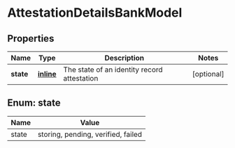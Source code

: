 
# AttestationDetailsBankModel

## Properties
Name | Type | Description | Notes
------------ | ------------- | ------------- | -------------
**state** | [**inline**](#State) | The state of an identity record attestation |  [optional]


<a name="State"></a>
## Enum: state
Name | Value
---- | -----
state | storing, pending, verified, failed



